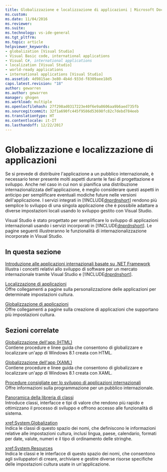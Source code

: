 ```yaml
---
title: Globalizzazione e localizzazione di applicazioni | Microsoft Docs
ms.custom: 
ms.date: 11/04/2016
ms.reviewer: 
ms.suite: 
ms.technology: vs-ide-general
ms.tgt_pltfrm: 
ms.topic: article
helpviewer_keywords:
- globalization [Visual Studio]
- Visual Basic code, international applications
- Visual C#, international applications
- localization [Visual Studio]
- world-ready applications
- international applications [Visual Studio]
ms.assetid: 4d9815ae-3e80-4b4d-933d-f8309aee18d5
caps.latest.revision: "18"
author: gewarren
ms.author: gewarren
manager: ghogen
ms.workload: multiple
ms.openlocfilehash: 27f298ad0317223e40f6e9a8606aa9b6aed735fb
ms.sourcegitcommit: 32f1a690fc445f9586d53698fc82c7debd784eeb
ms.translationtype: HT
ms.contentlocale: it-IT
ms.lasthandoff: 12/22/2017
---
```

# <a name="globalizing-and-localizing-applications"></a>Globalizzazione e localizzazione di applicazioni
Se si prevede di distribuire l'applicazione a un pubblico internazionale, è necessario tener presente molti aspetti durante le fasi di progettazione e sviluppo. Anche nel caso in cui non si pianifica una distribuzione internazionalizzata dell'applicazione, è meglio considerare questi aspetti in anticipo per semplificare eventuali modiche future nelle versioni dell'applicazione. I servizi integrati in [!INCLUDE[dnprdnshort](../code-quality/includes/dnprdnshort_md.md)] rendono più semplice lo sviluppo di una singola applicazione che è possibile adattare a diverse impostazioni locali usando lo sviluppo gestito con Visual Studio.  
  
 Visual Studio è stato progettato per semplificare lo sviluppo di applicazioni internazionali usando i servizi incorporati in [!INCLUDE[dnprdnshort](../code-quality/includes/dnprdnshort_md.md)]. Le pagine seguenti illustreranno le funzionalità di internazionalizzazione incorporate in Visual Studio.  
  
## <a name="in-this-section"></a>In questa sezione  
 [Introduzione alle applicazioni internazionali basate su .NET Framework](../ide/introduction-to-international-applications-based-on-the-dotnet-framework.md)  
 Illustra i concetti relativi allo sviluppo di software per un mercato internazionale tramite Visual Studio e [!INCLUDE[dnprdnshort](../code-quality/includes/dnprdnshort_md.md)].  
  
 [Localizzazione di applicazioni](../ide/localizing-applications.md)  
 Offre collegamenti a pagine sulla personalizzazione delle applicazioni per determinate impostazioni cultura.  
  
 [Globalizzazione di applicazioni](../ide/globalizing-applications.md)  
 Offre collegamenti a pagine sulla creazione di applicazioni che supportano più impostazioni cultura.  
  
## <a name="related-sections"></a>Sezioni correlate  
 [Globalizzazione dell'app (HTML)](http://go.microsoft.com/fwlink/?LinkId=258266)  
 Contiene procedure e linee guida che consentono di globalizzare e localizzare un'app di Windows 8.1 creata con HTML.  
  
 [Globalizzazione dell'app (XAML)](http://go.microsoft.com/fwlink/?LinkId=258267)  
 Contiene procedure e linee guida che consentono di globalizzare e localizzare un'app di Windows 8.1 creata con XAML.  
  
 [Procedure consigliate per lo sviluppo di applicazioni internazionali](http://msdn.microsoft.com/Library/f08169c7-aad8-4ec3-9a21-9ebd3b89986c)  
 Offre informazioni sulla programmazione per un pubblico internazionale.  
  
 [Panoramica della libreria di classi](/dotnet/standard/class-library-overview)  
 Introduce classi, interfacce e tipi di valore che rendono più rapido e ottimizzano il processo di sviluppo e offrono accesso alle funzionalità di sistema.  
  
 <xref:System.Globalization>  
 Indica le classi di questo spazio dei nomi, che definiscono le informazioni relative alle impostazioni cultura, inclusi lingua, paese, calendario, formati per date, valute, numeri e il tipo di ordinamento delle stringhe.  
  
 <xref:System.Resources>  
 Indica le classi e le interfacce di questo spazio dei nomi, che consentono agli sviluppatori di creare, archiviare e gestire diverse risorse specifiche delle impostazioni cultura usate in un'applicazione.